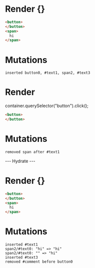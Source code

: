 # Render {}
```html
<button>
</button>
<span>
  hi
</span>
```

# Mutations
```
inserted button0, #text1, span2, #text3
```


# Render 
container.querySelector("button").click();

```html
<button>
</button>
```

# Mutations
```
removed span after #text1
```


--- Hydrate ---
# Render {}
```html
<button>
</button>
<span>
  hi
</span>
```

# Mutations
```
inserted #text1
span2/#text0: "hi" => "hi"
span2/#text0: "" => "hi"
inserted #text3
removed #comment before button0
```